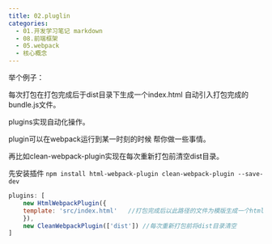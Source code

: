 ```yaml
---
title: 02.pluglin
categories:
  - 01.开发学习笔记 markdown
  - 08.前端框架
  - 05.webpack
  - 核心概念
---
```


举个例子：

每次打包在打包完成后于dist目录下生成一个index.html 自动引入打包完成的bundle.js文件。

plugins实现自动化操作。

plugin可以在webpack运行到某一时刻的时候 帮你做一些事情。

再比如clean-webpack-plugin实现在每次重新打包前清空dist目录。

先安装插件
`npm install html-webpack-plugin clean-webpack-plugin --save-dev`

```js
plugins: [
    new HtmlWebpackPlugin({
    template: 'src/index.html'   //打包完成后以此路径的文件为模版生成一个html文件
    }),
    new CleanWebpackPlugin(['dist']) //每次重新打包前将dist目录清空
]
```

